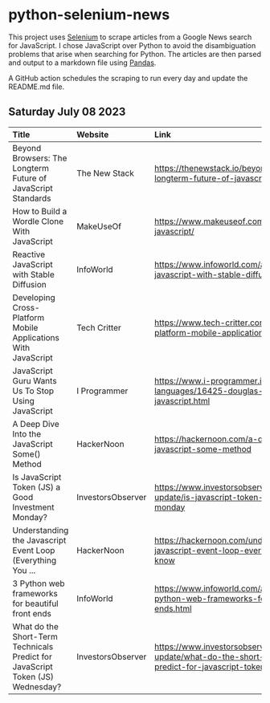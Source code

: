# python-selenium-news

This project uses [Selenium](https://www.seleniumhq.org/) to scrape articles from a Google News search for JavaScript.
I chose JavaScript over Python to avoid the disambiguation problems that arise when searching for Python.
The articles are then parsed and output to a markdown file using [Pandas](https://pandas.pydata.org/).

A GitHub action schedules the scraping to run every day and update the README.md file.

## Saturday July 08 2023


| Title                                                                          | Website           | Link                                                                                                                             |
|:-------------------------------------------------------------------------------|:------------------|:---------------------------------------------------------------------------------------------------------------------------------|
| Beyond Browsers: The Longterm Future of JavaScript Standards                   | The New Stack     | https://thenewstack.io/beyond-browsers-the-longterm-future-of-javascript-standards/                                              |
| How to Build a Wordle Clone With JavaScript                                    | MakeUseOf         | https://www.makeuseof.com/wordle-clone-with-javascript/                                                                          |
| Reactive JavaScript with Stable Diffusion                                      | InfoWorld         | https://www.infoworld.com/article/3701288/reactive-javascript-with-stable-diffusion.html                                         |
| Developing Cross-Platform Mobile Applications With JavaScript                  | Tech Critter      | https://www.tech-critter.com/developing-cross-platform-mobile-applications-with-javascript/                                      |
| JavaScript Guru Wants Us To Stop Using JavaScript                              | I Programmer      | https://www.i-programmer.info/news/98-languages/16425-douglas-crockford-on-smelly-javascript.html                                |
| A Deep Dive Into the JavaScript Some() Method                                  | HackerNoon        | https://hackernoon.com/a-deep-dive-into-the-javascript-some-method                                                               |
| Is JavaScript Token (JS) a Good Investment Monday?                             | InvestorsObserver | https://www.investorsobserver.com/news/crypto-update/is-javascript-token-js-a-good-investment-monday                             |
| Understanding the Javascript Event Loop (Everything You ...                    | HackerNoon        | https://hackernoon.com/understanding-the-javascript-event-loop-everything-you-need-to-know                                       |
| 3 Python web frameworks for beautiful front ends                               | InfoWorld         | https://www.infoworld.com/article/3700689/3-python-web-frameworks-for-beautiful-front-ends.html                                  |
| What do the Short-Term Technicals Predict for JavaScript Token (JS) Wednesday? | InvestorsObserver | https://www.investorsobserver.com/news/crypto-update/what-do-the-short-term-technicals-predict-for-javascript-token-js-wednesday |